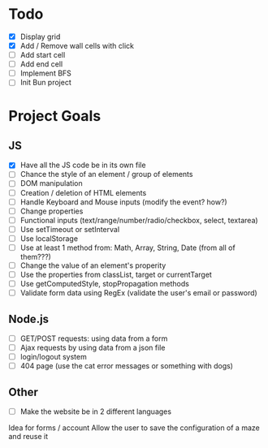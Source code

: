 # Todo
- [x] Display grid
- [x] Add / Remove wall cells with click 
- [ ] Add start cell
- [ ] Add end cell
- [ ] Implement BFS
- [ ] Init Bun project

# Project Goals

## JS
- [x] Have all the JS code be in its own file
- [ ] Chance the style of an element / group of elements
- [ ] DOM manipulation
- [ ] Creation / deletion of HTML elements
- [ ] Handle Keyboard and Mouse inputs (modify the event? how?)
- [ ] Change properties
- [ ] Functional inputs (text/range/number/radio/checkbox, select, textarea)
- [ ] Use setTimeout or setInterval
- [ ] Use localStorage
- [ ] Use at least 1 method from: Math, Array, String, Date (from all of them???)
- [ ] Change the value of an element's properity 
- [ ] Use the properties from classList, target or currentTarget
- [ ] Use getComputedStyle, stopPropagation methods
- [ ] Validate form data using RegEx (validate the user's email or password)

## Node.js
- [ ] GET/POST requests: using data from a form
- [ ] Ajax requests by using data from a json file
- [ ] login/logout system
- [ ] 404 page (use the cat error messages or something with dogs)

## Other
- [ ] Make the website be in 2 different languages

Idea for forms / account
Allow the user to save the configuration of a maze and reuse it
